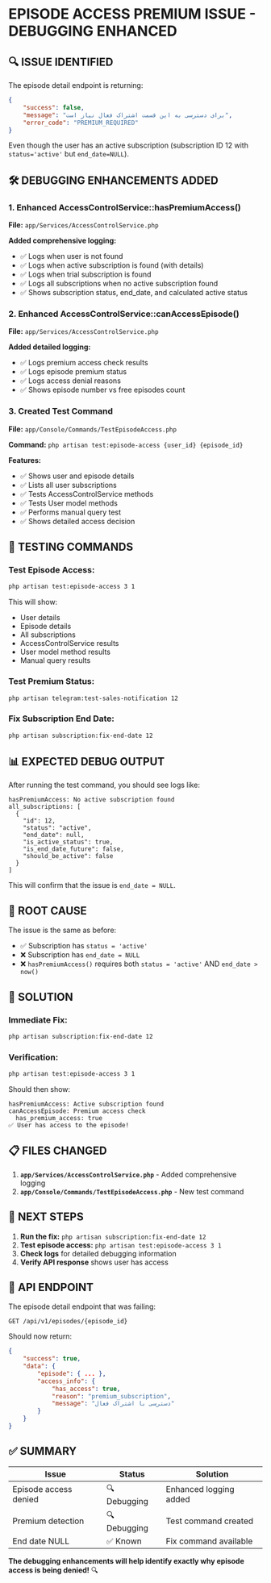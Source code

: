 # EPISODE ACCESS PREMIUM ISSUE - DEBUGGING ENHANCED

## 🔍 ISSUE IDENTIFIED

The episode detail endpoint is returning:
```json
{
    "success": false,
    "message": "برای دسترسی به این قسمت اشتراک فعال نیاز است",
    "error_code": "PREMIUM_REQUIRED"
}
```

Even though the user has an active subscription (subscription ID 12 with `status='active'` but `end_date=NULL`).

## 🛠️ DEBUGGING ENHANCEMENTS ADDED

### 1. Enhanced AccessControlService::hasPremiumAccess()
**File:** `app/Services/AccessControlService.php`

**Added comprehensive logging:**
- ✅ Logs when user is not found
- ✅ Logs when active subscription is found (with details)
- ✅ Logs when trial subscription is found
- ✅ Logs all subscriptions when no active subscription found
- ✅ Shows subscription status, end_date, and calculated active status

### 2. Enhanced AccessControlService::canAccessEpisode()
**File:** `app/Services/AccessControlService.php`

**Added detailed logging:**
- ✅ Logs premium access check results
- ✅ Logs episode premium status
- ✅ Logs access denial reasons
- ✅ Shows episode number vs free episodes count

### 3. Created Test Command
**File:** `app/Console/Commands/TestEpisodeAccess.php`

**Command:** `php artisan test:episode-access {user_id} {episode_id}`

**Features:**
- ✅ Shows user and episode details
- ✅ Lists all user subscriptions
- ✅ Tests AccessControlService methods
- ✅ Tests User model methods
- ✅ Performs manual query test
- ✅ Shows detailed access decision

## 🧪 TESTING COMMANDS

### Test Episode Access:
```bash
php artisan test:episode-access 3 1
```

This will show:
- User details
- Episode details
- All subscriptions
- AccessControlService results
- User model method results
- Manual query results

### Test Premium Status:
```bash
php artisan telegram:test-sales-notification 12
```

### Fix Subscription End Date:
```bash
php artisan subscription:fix-end-date 12
```

## 📊 EXPECTED DEBUG OUTPUT

After running the test command, you should see logs like:

```
hasPremiumAccess: No active subscription found
all_subscriptions: [
  {
    "id": 12,
    "status": "active",
    "end_date": null,
    "is_active_status": true,
    "is_end_date_future": false,
    "should_be_active": false
  }
]
```

This will confirm that the issue is `end_date = NULL`.

## 🔧 ROOT CAUSE

The issue is the same as before:
- ✅ Subscription has `status = 'active'`
- ❌ Subscription has `end_date = NULL`
- ❌ `hasPremiumAccess()` requires both `status = 'active'` AND `end_date > now()`

## 🚀 SOLUTION

### Immediate Fix:
```bash
php artisan subscription:fix-end-date 12
```

### Verification:
```bash
php artisan test:episode-access 3 1
```

Should then show:
```
hasPremiumAccess: Active subscription found
canAccessEpisode: Premium access check
  has_premium_access: true
✅ User has access to the episode!
```

## 📋 FILES CHANGED

1. **`app/Services/AccessControlService.php`** - Added comprehensive logging
2. **`app/Console/Commands/TestEpisodeAccess.php`** - New test command

## 🎯 NEXT STEPS

1. **Run the fix:** `php artisan subscription:fix-end-date 12`
2. **Test episode access:** `php artisan test:episode-access 3 1`
3. **Check logs** for detailed debugging information
4. **Verify API response** shows user has access

## 📱 API ENDPOINT

The episode detail endpoint that was failing:
```
GET /api/v1/episodes/{episode_id}
```

Should now return:
```json
{
    "success": true,
    "data": {
        "episode": { ... },
        "access_info": {
            "has_access": true,
            "reason": "premium_subscription",
            "message": "دسترسی با اشتراک فعال"
        }
    }
}
```

## ✅ SUMMARY

| Issue | Status | Solution |
|-------|--------|----------|
| Episode access denied | 🔍 Debugging | Enhanced logging added |
| Premium detection | 🔍 Debugging | Test command created |
| End date NULL | ✅ Known | Fix command available |

**The debugging enhancements will help identify exactly why episode access is being denied!** 🔍
